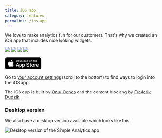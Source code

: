 ```yaml
---
title: iOS app
category: features
permalink: /ios-app
---
```


We love to make analytics fun for our customers. That's why we created an iOS app that includes nice looking widgets.

<a style="text-decoration: none;" href="https://apps.apple.com/app/simple-analytics-official/id1557606617"><img style="width: 24%;" src="https://assets.simpleanalytics.com/images/docs/ios-app/ios-app-1.jpg" class="border" /> <img style="width: 24%;" src="https://assets.simpleanalytics.com/images/docs/ios-app/ios-app-2.jpg" class="border" /> <img style="width: 24%;" src="https://assets.simpleanalytics.com/images/docs/ios-app/ios-app-3.jpg" class="border" /> <img style="width: 24%;" src="https://assets.simpleanalytics.com/images/docs/ios-app/ios-app-4.jpg" class="border" /></a>

<a href="https://apps.apple.com/app/simple-analytics-official/id1557606617"><img src="/images/app-store-badge.svg" style="height: 40px;" rel="noreferrer noopener nofollow" alt="App Store Badge" /></a>

Go to [your account settings](https://simpleanalytics.com/account) (scroll to the bottom) to find ways to login into the iOS app.

The iOS app is built by [Onur Genes](https://onurgenes.com/?utm_source=simpleanalytics.com) and the content blocking by [Frederik Dudzik](https://dudzik.co/?utm_source=simpleanalytics.com).

### Desktop version

We also have a desktop version available which looks like this:

<img class="border" alt="Desktop version of the Simple Analytics app" src="https://user-images.githubusercontent.com/1079135/151759296-c8d5a394-9b47-42db-894c-c6dc53a13b44.png">

